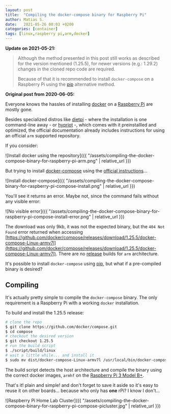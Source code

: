 ```yaml
---
layout: post
title:  "Compiling the docker-compose binary for Raspberry Pi"
author: Matias S.
date:   2021-05-26 00:03 +0200
categories: [container]
tags: [linux,raspberry pi,arm,docker]
---
```


**Update on 2021-05-21:**

> Although the method presented in this post still works as described for the version mentioned (1.25.5), for newer versions (e.g.: 1.29.2) changes in the cloned repo code are required.
>
> Because of that it is recommended to install `docker-compose` on a Raspberry Pi using the [pip](https://docs.docker.com/compose/install/#install-using-pip) alternative method.

**Original post from 2020-06-05:**

Everyone knows the hassles of installing [docker](https://www.docker.com/) on a [Raspberry Pi](https://www.raspberrypi.org/) are mostly gone.

Besides specialized distros like [dietpi](https://dietpi.com/) - where the installation is one command-line away - or [hypriot](https://blog.hypriot.com/) -, which comes with it preinstallled and optimized, the official documentation already includes instructions for using an official `arm` supported repository.

If you consider:

![Install docker using the repository]({{ "/assets/compiling-the-docker-compose-binary-for-raspberry-pi-arm.png" | relative_url }})

But trying to install [docker-compose](https://docs.docker.com/compose/) using the [official instructions](https://docs.docker.com/compose/install/#install-compose-on-linux-systems)...

![Install docker-compose]({{ "/assets/compiling-the-docker-compose-binary-for-raspberry-pi-compose-install.png" | relative_url }})

You'll see it returns an error. Maybe not, since the command fails without any visible error:

![No visible error]({{ "/assets/compiling-the-docker-compose-binary-for-raspberry-pi-compose-install-error.png" | relative_url }})

The download was only 9kb, it was not the expected binary, but the `404 Not Found` error returned when accessing [https://github.com/docker/compose/releases/download/1.25.5/docker-compose-Linux-armv7l](https://github.com/docker/compose/releases/download/1.25.5/docker-compose-Linux-armv7l). There are no [release](https://github.com/docker/compose/releases) builds for `arm` architecture.

It's possible to install `docker-compose` using [pip](https://docs.docker.com/compose/install/#install-using-pip), but what if a pre-compiled binary is desired?

## Compiling

It's actually pretty simple to compile the `docker-compose` binary. The only requirement is a Raspberry Pi with a working `docker` installation.

To build and install the 1.25.5 release:

```sh
# clone the repo
$ git clone https://github.com/docker/compose.git
$ cd compose
# checkout the desired version
$ git checkout 1.25.5
# run the build script
$ ./script/build/linux
# wait a little while... and install it
$ sudo mv dist/docker-compose-Linux-armv7l /usr/local/bin/docker-compose
```

The build script detects the host architecture and compile the binary using the correct docker images, `armhf` on the [Raspberry Pi 3 Model B+](https://www.raspberrypi.org/products/raspberry-pi-3-model-b-plus/).

That's it! plain and simple! and don't forget to save it aside so it's easy to reuse it on other boards... because who only has **one** rPi? I know I don't...

![Raspberry Pi Home Lab Cluster]({{ "/assets/compiling-the-docker-compose-binary-for-raspberry-pi-compose-picluster.jpg" | relative_url }})
